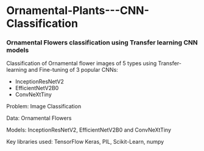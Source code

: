 # Ornamental-Plants---CNN-Classification


### Ornamental Flowers classification using Transfer learning CNN models

Classification of Ornamental flower images of 5 types using Transfer-learning and Fine-tuning of 3 popular CNNs:
- InceptionResNetV2
- EfficientNetV2B0 
- ConvNeXtTiny

Problem: Image Classification

Data: Ornamental Flowers

Models: InceptionResNetV2, EfficientNetV2B0 and ConvNeXtTiny

Key libraries used: TensorFlow Keras, PIL, Scikit-Learn, numpy
